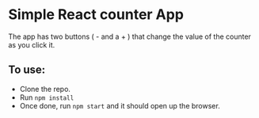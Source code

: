 # Simple React counter App

The app has two buttons ( - and a + ) that change the value of the counter as you click it.

## To use:

- Clone the repo.
- Run `npm install`
- Once done, run `npm start` and it should open up the browser.